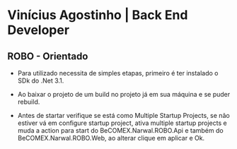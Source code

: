 # Vinícius Agostinho | Back End Developer 

## ROBO - Orientado

- Para utilizado necessita de simples etapas, primeiro é ter instalado o SDk do .Net 3.1.

- Ao baixar o projeto de um build no projeto já em sua máquina e se puder rebuild.

- Antes de startar verifique se está como Multiple Startup Projects, se não estiver vá em configure startup project, ativa multiple startup projects e muda a action para start do BeCOMEX.Narwal.ROBO.Api e também do BeCOMEX.Narwal.ROBO.Web, ao alterar clique em aplicar e Ok.
